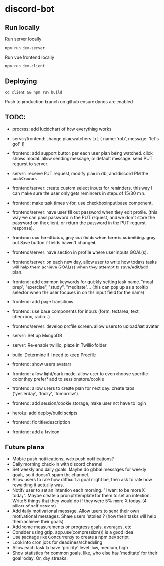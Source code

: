 # discord-bot

## Run locally

Run server locally

```
npm run dev-server
```

Run vue frontend locally

```
npm run dev-client
```

## Deploying

```
cd client && npm run build
```

Push to production branch on github
ensure dynos are enabled

## TODO:

- process: add lucidchart of how everything works

- server/frontend: change plan.watchers to [ { name: 'rob', message: 'let's go!' }]
- frontend: add support button per each user plan being watched. click shows modal. allow sending message, or default message. send PUT request to server.
- server: receive PUT request, modify plan in db, and discord PM the taskCreator.

- frontend/server: create custom select inputs for reminders. this way I can make sure the user only gets reminders in steps of 15/30 min.
- frontend: make task times v-for, use checkboxinput base component.

- frontend/server: have user fill out password when they edit profile. (this way we can pass password in the PUT request, and we don't store the password on the client, or return the password in the PUT request response).
- frontend: use formStatus, grey out fields when form is submitting. grey out Save button if fields haven't changed.

- frontend/server: have section in profile where user inputs GOAL(s).
- frontend/server: on each new day, allow user to write how todays tasks will help them achieve GOAL(s) when they attempt to save/edit/add plan.

- frontend: add common keywords for quickly setting task name. "meal prep", "exercise", "study", "meditate"... (this can pop up as a tooltip selector when the user focuses in on the input field for the name)
- frontend: add page transitions
- frontend: use base components for inputs (form, textarea, text, checkbox, radio...)
- frontend/server: develop profile screen. allow users to upload/set avatar
- server: Set up MongoDB
- server: Re-enable twillio, place in Twillio folder
- build: Determine if I need to keep Procfile
- frontend: show users avatars
- frontend: allow light/dark mode. allow user to even choose specific color they prefer? add to sessionstore/cookie
- frontend: allow users to create plan for next day. create tabs ('yesterday', 'today', 'tomorrow')
- frontend: add session/cookie storage, make user not have to login
- heroku: add deploy/build scripts
- frontend: fix title/description
- frontend: add a favicon

## Future plans

- Mobile push notifications, web push notifications?
- Daily morning check-in with discord channel
- Set weekly and daily goals. Maybe do global messages for weekly goals, so it doesn't spam the channel.
- Allow users to rate how difficult a goal might be, then ask to rate how rewarding it actually was.
- Notify user to set an intention each morning. "I want to be more X today". Maybe create a prompt/template for them to set an intention. Write 5 things that they would do if they were 5% more X today. (4 pillars of self esteem)
- Add daily motivational message. Allow users to send their own motivational messages. Share users 'stories'? (how their tasks will help them achieve their goals)
- Add some measurements on progress goals. averages, etc
- Consider using gzip. app.use(compression()) is a good idea
- Use package like Concurrently to create a npm dev script
- Look into cron jobs for deadlines/scheduling
- Allow each task to have 'priority' level. low, medium, high
- Show statistics for common goals. like, who else has 'meditate' for their goal today. Or, day streaks.
